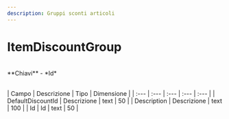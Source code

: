 ```yaml
---
description: Gruppi sconti articoli
---
```

# ItemDiscountGroup

<br>
**Chiavi**
- *Id*
<br><br>

| Campo | Descrizione | Tipo | Dimensione | 
| :--- | :--- | :--- | :--- | :--- |
| DefaultDiscountId | Descrizione | text | 50 |
| Description | Descrizione | text | 100 |
| Id | Id | text | 50 |



